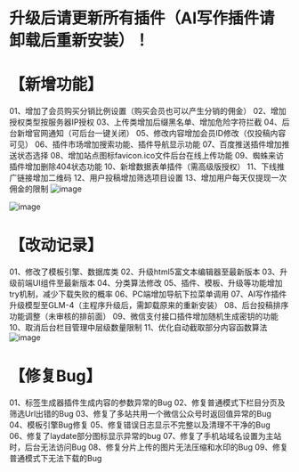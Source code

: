 # 升级后请更新所有插件（AI写作插件请卸载后重新安装）！

# 【新增功能】
01、增加了会员购买分销比例设置（购买会员也可以产生分销的佣金）
02、增加授权类型按服务器IP授权
03、上传类增加后缀黑名单、增加危险字符拦截
04、后台新增官网通知（可后台一键关闭）
05、修改内容增加会员ID修改（仅投稿内容可见）
06、插件市场增加搜索功能、插件导航显示功能
07、百度推送插件增加推送状态选择
08、增加站点图标favicon.ico文件后台在线上传功能
09、蜘蛛来访插件增加删除404状态功能
10、新增数据表单插件（需高级版授权）
11、下线推广链接增加二维码
12、用户投稿增加筛选项目设置
13、增加用户每天仅提现一次佣金的限制
![image](https://github.com/user-attachments/assets/630984e1-a830-4bf4-8952-27c1db9851b7)

![image](https://github.com/user-attachments/assets/6e25c929-cce3-493f-85f4-5982ab1d8ec8)

# 【改动记录】
01、修改了模板引擎、数据库类
02、升级html5富文本编辑器至最新版本
03、升级前端UI组件至最新版本
04、分类算法修改
05、插件、模板、升级等功能增加try机制，减少下载失败的概率
06、PC端增加导航下拉菜单调用
07、AI写作插件升级模型至GLM-4（主程序升级后，需卸载原来的重新安装）
08、后台投稿排序功能调整（未审核的排前面）
09、微信支付接口插件增加随机生成密钥的功能
10、取消后台栏目管理中层级数量限制
11、优化自动截取部分内容函数算法
![image](https://github.com/user-attachments/assets/3aad0146-232d-4358-b765-3eeeeac62357)

# 【修复Bug】
01、标签生成器插件生成内容的参数异常的Bug
02、修复普通模式下栏目分页及筛选Url出错的Bug
03、修复了多站共用一个微信公众号时返回值异常的Bug
04、模板引擎Bug修复
05、修复错误日志显示不完整以及清理不干净的Bug
06、修复了laydate部分图标显示异常的bug
07、修复了手机站域名设置为主站时，后台无法访问Bug
08、修复分片上传的图片无法压缩和水印的Bug
09、修复普通模式下无法下载的Bug
